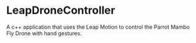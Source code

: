 # LeapDroneController

A c++ application that uses the Leap Motion to control the Parrot Mambo Fly Drone with hand gestures.
